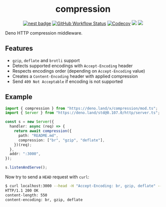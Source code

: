<div align="center">

# compression

[![nest badge][nest-badge]](https://nest.land/package/compression)
[![GitHub Workflow Status][gh-actions-img]][github-actions]
[![Codecov][cov-badge]][cov] [![][docs-badge]][docs]
[![][code-quality-img]][code-quality]

</div>

Deno HTTP compression middleware.

## Features

- `gzip`, `deflate` and `brotli` support
- Detects supported encodings with `Accept-Encoding` header
- Respects encodings order (depending on `Accept-Encoding` value)
- Creates a `Content-Encoding` header with applied compression
- Send `409 Not Acceptable` if encoding is not supported

## Example

```ts
import { compression } from "https://deno.land/x/compression/mod.ts";
import { Server } from "https://deno.land/std@0.107.0/http/server.ts";

const s = new Server({
  handler: async (req) => {
    return await compression({
      path: "README.md",
      compression: ["br", "gzip", "deflate"],
    })(req);
  },
  addr: ":3000",
});

s.listenAndServe();
```

Now try to send a `HEAD` request with `curl`:

```sh
$ curl localhost:3000 --head -H "Accept-Encoding: br, gzip, deflate" --compressed
HTTP/1.1 200 OK
content-length: 550
content-encoding: br, gzip, deflate
```

[docs-badge]: https://img.shields.io/github/v/release/deno-libs/compression?label=Docs&logo=deno&style=for-the-badge&color=black
[docs]: https://doc.deno.land/https/deno.land/x/compression/mod.ts
[gh-actions-img]: https://img.shields.io/github/workflow/status/deno-libs/compression/CI?style=for-the-badge&logo=github&label=&color=black
[github-actions]: https://github.com/deno-libs/compression/actions
[cov]: https://coveralls.io/github/deno-libs/compression
[cov-badge]: https://img.shields.io/coveralls/github/deno-libs/compression?style=for-the-badge&color=black
[nest-badge]: https://img.shields.io/badge/publushed%20on-nest.land-black?style=for-the-badge
[code-quality-img]: https://img.shields.io/codefactor/grade/github/deno-libs/compression?style=for-the-badge&color=black
[code-quality]: https://www.codefactor.io/repository/github/deno-libs/compression
